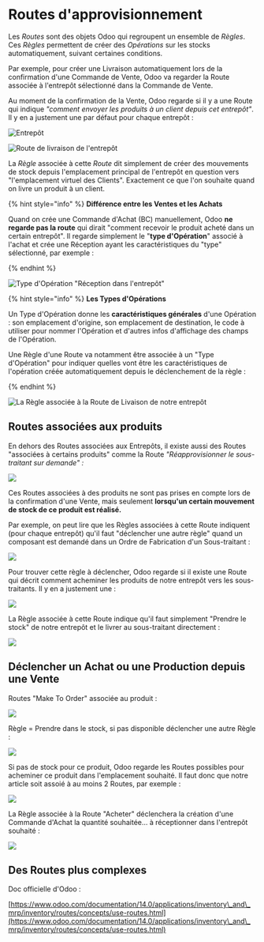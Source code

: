 # Routes d'approvisionnement

Les _Routes_ sont des objets Odoo qui regroupent un ensemble de _Règles_. Ces _Règles_ permettent de créer des _Opérations_ sur les stocks automatiquement, suivant certaines conditions.

Par exemple, pour créer une Livraison automatiquement lors de la confirmation d'une Commande de Vente, Odoo va regarder la Route associée à l'entrepôt sélectionné dans la Commande de Vente.

Au moment de la confirmation de la Vente, Odoo regarde si il y a une Route qui indique _"comment envoyer les produits à un client depuis cet entrepôt"_. Il y en a justement une par défaut pour chaque entrepôt :&#x20;

![Entrepôt](<.gitbook/assets/image (241).png>)

![Route de livraison de l'entrepôt](<.gitbook/assets/image (245).png>)

La _Règle_ associée à cette _Route_ dit simplement de créer des mouvements de stock depuis l'emplacement principal de l'entrepôt en question vers "l'emplacement virtuel des Clients". Exactement ce que l'on souhaite quand on livre un produit à un client.

{% hint style="info" %}
**Différence entre les Ventes et les Achats**

Quand on crée une Commande d'Achat (BC) manuellement, Odoo **ne regarde pas la route** qui dirait "comment recevoir le produit acheté dans un certain entrepôt". Il regarde simplement le "**type d'Opération**" associé à l'achat et crée une Réception ayant les caractéristiques du "type" sélectionné, par exemple :&#x20;


{% endhint %}

![Type d'Opération "Réception dans l'entrepôt"](<.gitbook/assets/image (251).png>)

{% hint style="info" %}
**Les Types d'Opérations**

Un Type d'Opération donne les **caractéristiques générales** d'une Opération : son emplacement d'origine, son emplacement de destination, le code à utiliser pour nommer l'Opération et d'autres infos d'affichage des champs de l'Opération.

Une Règle d'une Route va notamment être associée à un "Type d'Opération" pour indiquer quelles vont être les caractéristiques de l'opération créée automatiquement depuis le déclenchement de la règle :


{% endhint %}

![La Règle associée à la Route de Livaison de notre entrepôt](<.gitbook/assets/image (248).png>)

## Routes associées aux produits

En dehors des Routes associées aux Entrepôts, il existe aussi des Routes "associées à certains produits" comme la Route _"Réapprovisionner le sous-traitant sur demande" :_&#x20;

![](<.gitbook/assets/image (244).png>)

Ces Routes associées à des produits ne sont pas prises en compte lors de la confirmation d'une Vente, mais seulement **lorsqu'un certain mouvement de stock de ce produit est réalisé.**

Par exemple, on peut lire que les Règles associées à cette Route indiquent (pour chaque entrepôt) qu'il faut "déclencher une autre règle" quand un composant est demandé dans un Ordre de Fabrication d'un Sous-traitant :&#x20;

![](<.gitbook/assets/image (250).png>)

Pour trouver cette règle à déclencher, Odoo regarde si il existe une Route qui décrit comment acheminer les produits de notre entrepôt vers les sous-traitants. Il y en a justement une :

![](<.gitbook/assets/image (243).png>)

La Règle associée à cette Route indique qu'il faut simplement "Prendre le stock" de notre entrepôt et le livrer au sous-traitant directement :&#x20;

![](<.gitbook/assets/image (247).png>)

## Déclencher un Achat ou une Production depuis une Vente

Routes "Make To Order" associée au produit :&#x20;

![](<.gitbook/assets/image (246).png>)

Règle = Prendre dans le stock, si pas disponible déclencher une autre Règle :&#x20;

![](<.gitbook/assets/image (242).png>)

Si pas de stock pour ce produit, Odoo regarde les Routes possibles pour acheminer ce produit dans l'emplacement souhaité. Il faut donc que notre article soit assoié à au moins 2 Routes, par exemple :&#x20;

&#x20;

![](<.gitbook/assets/image (249).png>)

La Règle associée à la Route "Acheter" déclenchera la création d'une Commande d'Achat la quantité souhaitée... à réceptionner dans l'entrepôt souhaité :&#x20;

![](<.gitbook/assets/image (252).png>)



## Des Routes plus complexes

Doc officielle d'Odoo :&#x20;

[https://www.odoo.com/documentation/14.0/applications/inventory\_and\_mrp/inventory/routes/concepts/use-routes.html](https://www.odoo.com/documentation/14.0/applications/inventory\_and\_mrp/inventory/routes/concepts/use-routes.html)
